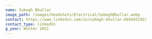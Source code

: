 ```yaml
---
name: Subegh Bhullar
image_path: /images/headshots/Electrical/SubeghBhullar.webp
contact: https://www.linkedin.com/in/subegh-bhullar-665603192/
contact_type: linkedIn
g_year: Winter 2022
---
```


